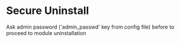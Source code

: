 Secure Uninstall
================

Ask admin password ('admin_passwd' key from config file)
before to proceed to module uninstallation
